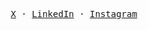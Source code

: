 <p align="center">
  <samp>
    <a href="https://twitter.com/imalignus" target="blank">X</a> &middot;
    <a href="https://linkedin.com/in/imroca" target="blank">LinkedIn</a> &middot;
    <a href="https://instagram.com/imalignus" target="blank">Instagram</a>
  </samp>
</p>
